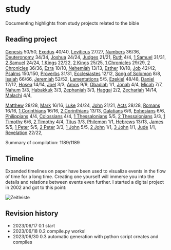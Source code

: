 <!-- generated 2023-07-03 20:36:17.736622 -->
# study

Documenting highlights from study projects related to the bible

## Reading project 
[Genesis](bible/genesis/) 50/50, [Exodus](bible/exodus/) 40/40, [Leviticus](bible/leviticus/) 27/27, [Numbers](bible/numbers/) 36/36, [Deuteronomy](bible/deuteronomy/) 34/34, [Joshua](bible/joshua/) 24/24, [Judges](bible/judges/) 21/21, [Ruth](bible/ruth/) 4/4, [1 Samuel](bible/1_samuel/) 31/31, [2 Samuel](bible/2_samuel/) 24/24, [1 Kings](bible/1_kings/) 22/22, [2 Kings](bible/2_kings/) 25/25, [1 Chronicles](bible/1_chronicles/) 29/29, [2 Chronicles](bible/2_chronicles/) 36/36, [Ezra](bible/ezra/) 10/10, [Nehemiah](bible/nehemiah/) 13/13, [Esther](bible/esther/) 10/10, [Job](bible/job/) 42/42, [Psalms](bible/psalms/) 150/150, [Proverbs](bible/proverbs/) 31/31, [Ecclesiastes](bible/ecclesiastes/) 12/12, [Song of Solomon](bible/song_of_solomon/) 8/8, [Isaiah](bible/isaiah/) 66/66, [Jeremiah](bible/jeremiah/) 52/52, [Lamentations](bible/lamentations/) 5/5, [Ezekiel](bible/ezekiel/) 48/48, [Daniel](bible/daniel/) 12/12, [Hosea](bible/hosea/) 14/14, [Joel](bible/joel/) 3/3, [Amos](bible/amos/) 9/9, [Obadiah](bible/obadiah/) 1/1, [Jonah](bible/jonah/) 4/4, [Micah](bible/micah/) 7/7, [Nahum](bible/nahum/) 3/3, [Habakkuk](bible/habakkuk/) 3/3, [Zephaniah](bible/zephaniah/) 3/3, [Haggai](bible/haggai/) 2/2, [Zechariah](bible/zechariah/) 14/14, [Malachi](bible/malachi/) 4/4, 

[Matthew](bible/matthew/) 28/28, [Mark](bible/mark/) 16/16, [Luke](bible/luke/) 24/24, [John](bible/john/) 21/21, [Acts](bible/acts/) 28/28, [Romans](bible/romans/) 16/16, [1 Corinthians](bible/1_corinthians/) 16/16, [2 Corinthians](bible/2_corinthians/) 13/13, [Galatians](bible/galatians/) 6/6, [Ephesians](bible/ephesians/) 6/6, [Philippians](bible/philippians/) 4/4, [Colossians](bible/colossians/) 4/4, [1 Thessalonians](bible/1_thessalonians/) 5/5, [2 Thessalonians](bible/2_thessalonians/) 3/3, [1 Timothy](bible/1_timothy/) 6/6, [2 Timothy](bible/2_timothy/) 4/4, [Titus](bible/titus/) 3/3, [Philemon](bible/philemon/) 1/1, [Hebrews](bible/hebrews/) 13/13, [James](bible/james/) 5/5, [1 Peter](bible/1_peter/) 5/5, [2 Peter](bible/2_peter/) 3/3, [1 John](bible/1_john/) 5/5, [2 John](bible/2_john/) 1/1, [3 John](bible/3_john/) 1/1, [Jude](bible/jude/) 1/1, [Revelation](bible/revelation/) 22/22, 

Summary of compilation: 1189/1189

## Timeline

Expanded timelines on paper have been used to visualize events in the flow of time for a long time. Creating one yourself will immerse you into the details and relations between events even further. I started a digital project in 2002 and got to this point:

![Zeitleiste](https://raw.githubusercontent.com/kreier/timeline/main/docs/Zeitleistes.jpg)

## Revision history

- 2023/06/17 0.1 start
- 2023/06/18 0.2 compile.py works!
- 2023/06/30 0.3 automatic generation with python script creates and compiles
